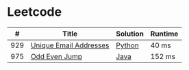 # Leetcode

| # | Title | Solution | Runtime |
|---| ----- | -------- | ------- |
|929|[ Unique Email Addresses](https://leetcode.com/problems/unique-email-addresses/)|[Python](./solutions/929.%20Unique%20Email%20Addresses.python)|40 ms|
|975|[ Odd Even Jump](https://leetcode.com/problems/odd-even-jump/)|[Java](./solutions/975.%20Odd%20Even%20Jump.java)|152 ms|
